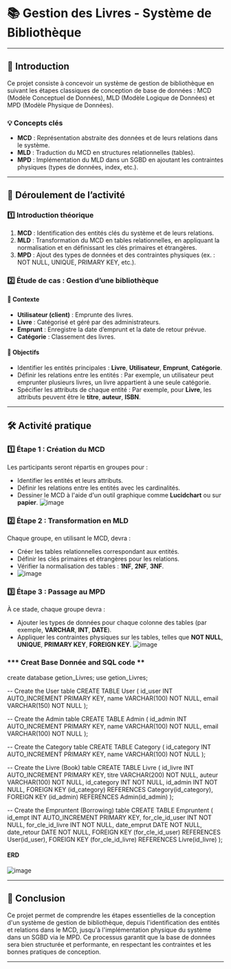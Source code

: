 # 📚 **Gestion des Livres - Système de Bibliothèque** 

---

## 🌟 **Introduction**

Ce projet consiste à concevoir un système de gestion de bibliothèque en suivant les étapes classiques de conception de base de données : MCD (Modèle Conceptuel de Données), MLD (Modèle Logique de Données) et MPD (Modèle Physique de Données).

### 💡 **Concepts clés**

- **MCD** : Représentation abstraite des données et de leurs relations dans le système.
- **MLD** : Traduction du MCD en structures relationnelles (tables).
- **MPD** : Implémentation du MLD dans un SGBD en ajoutant les contraintes physiques (types de données, index, etc.).

---

## 📅 **Déroulement de l’activité**

### 1️⃣ **Introduction théorique** 

1. **MCD** : Identification des entités clés du système et de leurs relations.
2. **MLD** : Transformation du MCD en tables relationnelles, en appliquant la normalisation et en définissant les clés primaires et étrangères.
3. **MPD** : Ajout des types de données et des contraintes physiques (ex. : NOT NULL, UNIQUE, PRIMARY KEY, etc.).

### 2️⃣ **Étude de cas : Gestion d’une bibliothèque** 

#### 📖 **Contexte**
- **Utilisateur (client)** : Emprunte des livres.
- **Livre** : Catégorisé et géré par des administrateurs.
- **Emprunt** : Enregistre la date d’emprunt et la date de retour prévue.
- **Catégorie** : Classement des livres.

#### 🎯 **Objectifs**
- Identifier les entités principales : **Livre**, **Utilisateur**, **Emprunt**, **Catégorie**.
- Définir les relations entre les entités : Par exemple, un utilisateur peut emprunter plusieurs livres, un livre appartient à une seule catégorie.
- Spécifier les attributs de chaque entité : Par exemple, pour **Livre**, les attributs peuvent être le **titre**, **auteur**, **ISBN**.

---

## 🛠️ **Activité pratique**

### 1️⃣ **Étape 1 : Création du MCD** 

Les participants seront répartis en groupes pour :
- Identifier les entités et leurs attributs.
- Définir les relations entre les entités avec les cardinalités.
- Dessiner le MCD à l'aide d'un outil graphique comme **Lucidchart** ou sur **papier**.
![image](https://github.com/user-attachments/assets/d027784d-6008-4c1b-9dd0-fb3a94e8c3d7)


### 2️⃣ **Étape 2 : Transformation en MLD** 

Chaque groupe, en utilisant le MCD, devra :
- Créer les tables relationnelles correspondant aux entités.
- Définir les clés primaires et étrangères pour les relations.
- Vérifier la normalisation des tables : **1NF**, **2NF**, **3NF**.
- ![image](https://github.com/user-attachments/assets/4e5721f9-710a-4a92-8176-1c1d77ad2f1e)


### 3️⃣ **Étape 3 : Passage au MPD** 

À ce stade, chaque groupe devra :
- Ajouter les types de données pour chaque colonne des tables (par exemple, **VARCHAR**, **INT**, **DATE**).
- Appliquer les contraintes physiques sur les tables, telles que **NOT NULL**, **UNIQUE**, **PRIMARY KEY**, **FOREIGN KEY**.
![image](https://github.com/user-attachments/assets/650d0575-04ab-42d6-a3b1-c137e58554ae)
### *** Creat Base Donnée and SQL code **
create database getion_Livres;
use getion_Livres;

-- Create the User table
CREATE TABLE User (
    id_user INT AUTO_INCREMENT PRIMARY KEY,
    name VARCHAR(100) NOT NULL,
    email VARCHAR(150) NOT NULL
);

-- Create the Admin table
CREATE TABLE Admin (
    id_admin INT AUTO_INCREMENT PRIMARY KEY,
    name VARCHAR(100) NOT NULL,
    email VARCHAR(100) NOT NULL
);

-- Create the Category table
CREATE TABLE Category (
    id_category INT AUTO_INCREMENT PRIMARY KEY,
    name VARCHAR(100) NOT NULL
);

-- Create the Livre (Book) table
CREATE TABLE Livre (
    id_livre INT AUTO_INCREMENT PRIMARY KEY,
    titre VARCHAR(200) NOT NULL,
    auteur VARCHAR(100) NOT NULL,
    id_category INT NOT NULL,
    id_admin INT NOT NULL,
    FOREIGN KEY (id_category) REFERENCES Category(id_category),
    FOREIGN KEY (id_admin) REFERENCES Admin(id_admin)
);

-- Create the Empruntent (Borrowing) table
CREATE TABLE Empruntent (
    id_empt INT AUTO_INCREMENT PRIMARY KEY,
    for_cle_id_user INT NOT NULL,
    for_cle_id_livre INT NOT NULL,
    date_emprut DATE NOT NULL,
    date_retour DATE NOT NULL,
    FOREIGN KEY (for_cle_id_user) REFERENCES User(id_user),
    FOREIGN KEY (for_cle_id_livre) REFERENCES Livre(id_livre)
);

#### **ERD**
![image](https://github.com/user-attachments/assets/5bb74fba-365e-4177-a875-f34366b35458)


---


## 🎉 **Conclusion**

Ce projet permet de comprendre les étapes essentielles de la conception d'un système de gestion de bibliothèque, depuis l'identification des entités et relations dans le MCD, jusqu'à l'implémentation physique du système dans un SGBD via le MPD. Ce processus garantit que la base de données sera bien structurée et performante, en respectant les contraintes et les bonnes pratiques de conception.

---

